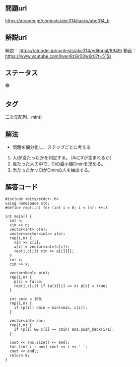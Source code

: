 ## 問題url
https://atcoder.jp/contests/abc314/tasks/abc314_b

## 解説url
解説： https://atcoder.jp/contests/abc314/editorial/6949\
動画：https://www.youtube.com/live/4izGr03w6r0?t=515s

## ステータス
🟢

## タグ
二次元配列、min()

## 解法
- 問題を細分化し、ステップごとに考える
1. 人iが当たったかを判定する。（AiにXが含まれるか）
1. 当たった人の中で、Ciの最小値Cminを求める。
1. 当たったかつCiがCminの人を抽出する。

## 解答コード
```
#include <bits/stdc++.h>
using namespace std;
#define rep(i,n) for (int i = 0; i < (n); ++i)

int main() {
  int n;
  cin >> n;
  vector<int> c(n);
  vector<vector<int>> a(n);
  rep(i,n) {
    cin >> c[i];
    a[i] = vector<int>(c[i]);
    rep(j,c[i]) cin >> a[i][j];
  }
  int x;
  cin >> x;

  vector<bool> p(n);
  rep(i,n) {
    p[i] = false;
    rep(j,c[i]) if (a[i][j] == x) p[i] = true;
  }

  int cmin = 100;
  rep(i,n) {
    if (p[i]) cmin = min(cmin, c[i]);
  }

  vector<int> ans;
  rep(i,n) {
    if (p[i] && c[i] == cmin) ans.push_back(i+1);
  }

  cout << ans.size() << endl;
  for (int i : ans) cout << i << ' ';
  cout << endl;
  return 0;
}
```